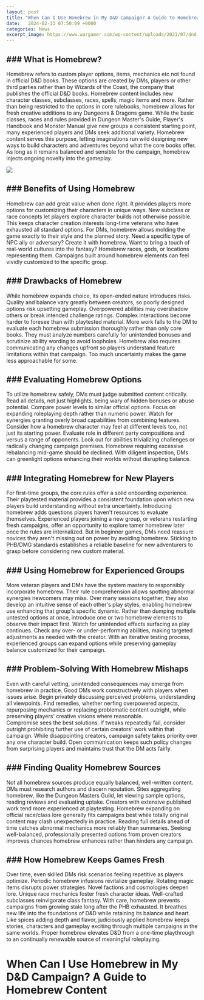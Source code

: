 ```yaml
---
layout: post
title: "When Can I Use Homebrew in My D&D Campaign? A Guide to Homebrew Content"
date:   2024-02-13 07:50:09 +0000
categories: News
excerpt_image: https://www.wargamer.com/wp-content/uploads/2021/07/dnd-homebrew-homebrewery.jpg
---
```

## ### What is Homebrew?
Homebrew refers to custom player options, items, mechanics etc not found in official D&D books. These options are created by DMs, players or other third parties rather than by Wizards of the Coast, the company that publishes the official D&D books. Homebrew content includes new character classes, subclasses, races, spells, magic items and more. Rather than being restricted to the options in core rulebooks, homebrew allows for fresh creative additions to any Dungeons & Dragons game.
While the basic classes, races and rules provided in Dungeon Master's Guide, Player's Handbook and Monster Manual give new groups a consistent starting point, many experienced players and DMs seek additional variety. Homebrew content serves this purpose, letting imaginations run wild designing new ways to build characters and adventures beyond what the core books offer. As long as it remains balanced and sensible for the campaign, homebrew injects ongoing novelty into the gameplay.

![](https://www.wargamer.com/wp-content/uploads/2021/07/dnd-homebrew-homebrewery.jpg)
## ### Benefits of Using Homebrew 
Homebrew can add great value when done right. It provides players more options for customizing their characters in unique ways. New subclass or race concepts let players explore character builds not otherwise possible. This keeps character creation interests long-time veterans who have exhausted all standard options. 
For DMs, homebrew allows molding the game exactly to their style and the planned story. Need a specific type of NPC ally or adversary? Create it with homebrew. Want to bring a touch of real-world cultures into the fantasy? Homebrew races, gods, or locations representing them. Campaigns built around homebrew elements can feel vividly customized to the specific group.
## ### Drawbacks of Homebrew
While homebrew expands choice, its open-ended nature introduces risks. Quality and balance vary greatly between creators, so poorly designed options risk upsetting gameplay. Overpowered abilities may overshadow others or break intended challenge ratings. Complex interactions become harder to foresee than with playtested material. 
More work falls to the DM to evaluate each homebrew submission thoroughly rather than only core books. They must analyze numbers carefully for unintended bonuses and scrutinize ability wording to avoid loopholes. Homebrew also requires communicating any changes upfront so players understand feature limitations within that campaign. Too much uncertainty makes the game less approachable for some.
## ### Evaluating Homebrew Options
To utilize homebrew safely, DMs must judge submitted content critically. Read all details, not just highlights, being wary of hidden bonuses or abuse potential. Compare power levels to similar official options. Focus on expanding roleplaying depth rather than numeric power. Watch for synergies granting overly broad capabilities from combining features. 
Consider how a homebrew character may feel at different levels too, not just its starting power. Evaluate role in different party compositions and versus a range of opponents. Look out for abilities trivializing challenges or radically changing campaign premises. Homebrew requiring excessive rebalancing mid-game should be declined. With diligent inspection, DMs can greenlight options enhancing their worlds without disrupting balance.
## ### Integrating Homebrew for New Players  
For first-time groups, the core rules offer a solid onboarding experience. Their playtested material provides a consistent foundation upon which new players build understanding without extra uncertainty. Introducing homebrew adds questions players haven't resources to evaluate themselves.
Experienced players joining a new group, or veterans restarting fresh campaigns, offer an opportunity to explore tamer homebrew later once the rules are internalized. But in beginner games, DMs need reassure novices they aren't missing out on power by avoiding homebrew. Sticking to PHB/DMG standards establishes a reliable baseline for new adventurers to grasp before considering new custom material.
## ### Using Homebrew for Experienced Groups
More veteran players and DMs have the system mastery to responsibly incorporate homebrew. Their rule comprehension allows spotting abnormal synergies newcomers may miss. Over many sessions together, they also develop an intuitive sense of each other's play styles, enabling homebrew use enhancing that group's specific dynamic. 
Rather than dumping multiple untested options at once, introduce one or two homebrew elements to observe their impact first. Watch for unintended effects surfacing as play continues. Check any over- or under-performing abilities, making targeted adjustments as needed with the creator. With an iterative testing process, experienced groups can expand options while preserving gameplay balance customized for their campaign.
## ### Problem-Solving With Homebrew Mishaps  
Even with careful vetting, unintended consequences may emerge from homebrew in practice. Good DMs work constructively with players when issues arise. Begin privately discussing perceived problems, understanding all viewpoints. Find remedies, whether nerfing overpowered aspects, repurposing mechanics or replacing problematic content outright, while preserving players' creative visions where reasonable.  
Compromise sees the best solutions. If tweaks repeatedly fail, consider outright prohibiting further use of certain creators' work within that campaign. While disappointing creators, campaign safety takes priority over any one character build. Open communication keeps such policy changes from surprising players and maintains trust that the DM acts fairly.
## ### Finding Quality Homebrew Sources
Not all homebrew sources produce equally balanced, well-written content. DMs must research authors and discern reputation. Sites aggregating homebrew, like the Dungeon Masters Guild, let viewing sample options, reading reviews and evaluating uptake. Creators with extensive published work tend more experienced at playtesting. 
Homebrew expanding on official race/class lore generally fits campaigns best while totally original content may clash unexpectedly in practice. Reading full details ahead of time catches abnormal mechanics more reliably than summaries. Seeking well-balanced, professionally presented options from proven creators improves chances homebrew enhances rather than hinders any campaign.
## ### How Homebrew Keeps Games Fresh
Over time, even skilled DMs risk scenarios feeling repetitive as players optimize. Periodic homebrew infusions revitalize gameplay. Rotating magic items disrupts power strategies. Novel factions and cosmologies deepen lore. Unique race mechanics foster fresh character ideas. Well-crafted subclasses reinvigorate class fantasy. 
With care, homebrew prevents campaigns from growing stale long after the PHB exhausted. It breathes new life into the foundations of D&D while retaining its balance and heart. Like spices adding depth and flavor, judiciously applied homebrew keeps stories, characters and gameplay exciting through multiple campaigns in the same worlds. Proper homebrew elevates D&D from a one-time playthrough to an continually renewable source of meaningful roleplaying.
# When Can I Use Homebrew in My D&D Campaign? A Guide to Homebrew Content